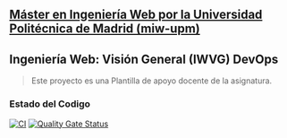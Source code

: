 ## [Máster en Ingeniería Web por la Universidad Politécnica de Madrid (miw-upm)](http://miw.etsisi.upm.es)
## Ingeniería Web: Visión General (IWVG) DevOps
> Este proyecto es una Plantilla de apoyo docente de la asignatura.


### Estado del Codigo
[![CI](https://github.com/jcmquintero/iwvg-devops-marquez-juancarlos/actions/workflows/ci.yml/badge.svg?branch=develop)](https://github.com/jcmquintero/iwvg-devops-marquez-juancarlos/actions/workflows/ci.yml)
[![Quality Gate Status](https://sonarcloud.io/api/project_badges/measure?project=iwvg-devops-marquez-juancarlos&metric=alert_status)](https://sonarcloud.io/summary/new_code?id=iwvg-devops-marquez-juancarlos)

